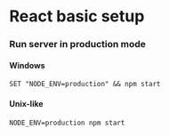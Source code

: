 # React basic setup

### Run server in production mode
#### Windows
```terminal
SET "NODE_ENV=production" && npm start
``` 
#### Unix-like
```terminal
NODE_ENV=production npm start
``` 